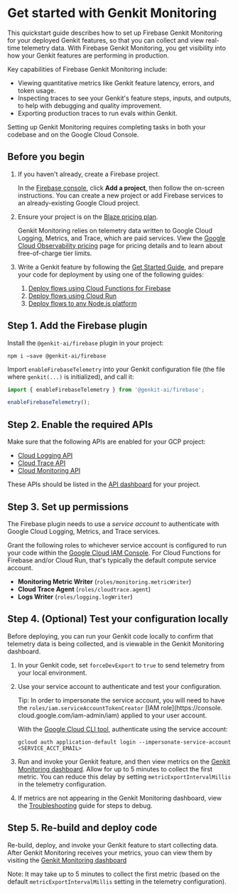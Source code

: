# Get started with Genkit Monitoring

This quickstart guide describes how to set up Firebase Genkit Monitoring for
your deployed Genkit features, so that you can collect and view real-time
telemetry data. With Firebase Genkit Monitoring, you get visibility into how
your Genkit features are performing in production.

Key capabilities of Firebase Genkit Monitoring include:

* Viewing quantitative metrics like Genkit feature latency, errors, and
  token usage.
* Inspecting traces to see your Genkit's feature steps, inputs, and outputs,
  to help with debugging and quality improvement.
* Exporting production traces to run evals within Genkit.

Setting up Genkit Monitoring requires completing tasks in both your codebase
and on the Google Cloud Console.

## Before you begin

1. If you haven't already, create a Firebase project.

   In the [Firebase console](https://console.firebase.google.com), click
   **Add a project**, then follow the on-screen instructions. You can
   create a new project or add Firebase services to an already-existing
   Google Cloud project.

2. Ensure your project is on the
   [Blaze pricing plan](https://firebase.google.com/pricing).

   Genkit Monitoring relies on telemetry data written to Google Cloud
   Logging, Metrics, and Trace, which are paid services. View the
   [Google Cloud Observability pricing](https://cloud.google.com/stackdriver/pricing)
   page for pricing details and to learn about free-of-charge tier limits.

3. Write a Genkit feature by following the
   [Get Started Guide](https://firebase.google.com/docs/genkit/get-started), and
   prepare your code for deployment by using one of the following guides:

   1. [Deploy flows using Cloud Functions for Firebase](../firebase)
   2. [Deploy flows using Cloud Run](../cloud-run)
   3. [Deploy flows to any Node.js platform](../deploy-node)


## Step 1. Add the Firebase plugin

Install the `@genkit-ai/firebase` plugin in your project:

```
npm i –save @genkit-ai/firebase
```

Import `enableFirebaseTelemetry` into your Genkit configuration file (the
file where `genkit(...)` is initialized), and call it:

```typescript
import { enableFirebaseTelemetry } from '@genkit-ai/firebase';

enableFirebaseTelemetry();
```

## Step 2. Enable the required APIs

Make sure that the following APIs are enabled for your GCP project:

* [Cloud Logging API](https://console.cloud.google.com/apis/library/logging.googleapis.com)
* [Cloud Trace API](https://console.cloud.google.com/apis/library/cloudtrace.googleapis.com)
* [Cloud Monitoring API](https://console.cloud.google.com/apis/library/monitoring.googleapis.com)

These APIs should be listed in the [API dashboard](https://console.cloud.google.com/apis/dashboard) for your project.

## Step 3. Set up permissions

The Firebase plugin needs to use a _service account_ to authenticate with
Google Cloud Logging, Metrics, and Trace services.

Grant the following roles to whichever service account is configured to run
your code within the
[Google Cloud IAM Console](https://console.cloud.google.com/iam-admin/iam).
For Cloud Functions for Firebase and/or Cloud Run, that's typically the default
compute service account.

* **Monitoring Metric Writer** (`roles/monitoring.metricWriter`)
* **Cloud Trace Agent** (`roles/cloudtrace.agent`)
* **Logs Writer** (`roles/logging.logWriter`)

## Step 4. (Optional) Test your configuration locally

Before deploying, you can run your Genkit code locally to confirm that
telemetry data is being collected, and is viewable in the Genkit Monitoring
dashboard.

1. In your Genkit code, set `forceDevExport` to `true` to send telemetry from your local environment.

2. Use your service account to authenticate and test your configuration.

   Tip: In order to impersonate the service account, you will need to have
   the `roles/iam.serviceAccountTokenCreator` [IAM role](https://console.
   cloud.google.com/iam-admin/iam) applied to your user account.

   With the
   [Google Cloud CLI tool](https://cloud.google.com/sdk/docs/install?authuser=0), authenticate using the service account:

    ```
    gcloud auth application-default login --impersonate-service-account <SERVICE_ACCT_EMAIL>
    ```
3. Run and invoke your Genkit feature, and then view metrics on the
   [Genkit Monitoring dashboard](https://console.firebase.google.com/project/_/genai_monitoring).
   Allow for up to 5 minutes to collect the first metric. You can reduce this
   delay by setting `metricExportIntervalMillis` in the telemetry configuration.

4. If metrics are not appearing in the Genkit Monitoring dashboard, view the
   [Troubleshooting](/docs/genkit/observability/troubleshooting) guide for steps
   to debug.

## Step 5.  Re-build and deploy code

Re-build, deploy, and invoke your Genkit feature to start collecting data.
After Genkit Monitoring receives your metrics, youo can view them by
visiting the
[Genkit Monitoring dashboard](https://console.firebase.google.com/project/_/genai_monitoring)

Note: It may take up to 5 minutes to collect the first metric (based on the default `metricExportIntervalMillis` setting in the telemetry configuration).

<!--
## Next Steps:

View [advanced configuration](/docs/genkit/advanced) options for the Firebase
telemetry plugin.
-->
